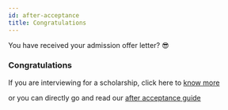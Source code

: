 ```yaml
---
id: after-acceptance
title: Congratulations
---
```


You have received your admission offer letter? :sunglasses:

### Congratulations

If you are interviewing for a scholarship, click here to [know more](interview.md)

or you can directly go and read our [after acceptance guide](../after/introduction.md)